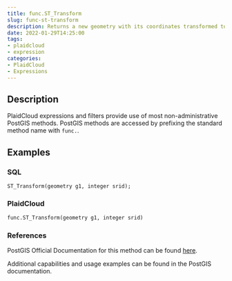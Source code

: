 ```yaml
---
title: func.ST_Transform
slug: func-st-transform
description: Returns a new geometry with its coordinates transformed to a different spatial reference system
date: 2022-01-29T14:25:00
tags:
- plaidcloud
- expression
categories:
- PlaidCloud
- Expressions
---
```



## Description


PlaidCloud expressions and filters provide use of most non-administrative PostGIS methods. PostGIS methods are accessed by prefixing the standard method name with `func.`.



## Examples


### SQL



```
ST_Transform(geometry g1, integer srid);
```


### PlaidCloud



```python
func.ST_Transform(geometry g1, integer srid)
```


### References


PostGIS Official Documentation for this method can be found [here](https://postgis.net/docs/manual-3.1/ST_Transform.html).



Additional capabilities and usage examples can be found in the PostGIS documentation.

